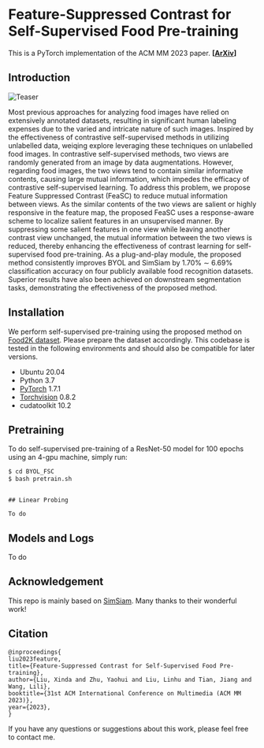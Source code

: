 # Feature-Suppressed Contrast for Self-Supervised Food Pre-training
This is a PyTorch implementation of the ACM MM 2023 paper. **[[ArXiv](https://arxiv.org/abs/2308.03272)]**

## Introduction

![Teaser](./teaser.png)

Most previous approaches for analyzing food images have relied on extensively annotated datasets, resulting in significant human labeling expenses due to the varied and intricate nature of such images. Inspired by the effectiveness of contrastive self-supervised methods in utilizing unlabelled data, weiqing explore leveraging these techniques on unlabelled food images. In contrastive self-supervised methods, two views are randomly generated from an image by data augmentations. However, regarding food images, the two views tend to contain similar informative contents, causing large mutual information, which impedes the efficacy of contrastive self-supervised learning. To address this problem, we propose Feature Suppressed Contrast (FeaSC) to reduce mutual information between views. As the similar contents of the two views are salient or highly responsive in the feature map, the proposed FeaSC uses a response-aware scheme to localize salient features in an unsupervised manner. By suppressing some salient features in one view while leaving another contrast view unchanged, the mutual information between the two views is reduced, thereby enhancing the effectiveness of contrast learning for self-supervised food pre-training. As a plug-and-play module, the proposed method consistently improves BYOL and SimSiam by 1.70\% ∼ 6.69\% classification accuracy on four publicly available food recognition datasets. Superior results have also been achieved on downstream segmentation tasks, demonstrating the effectiveness of the proposed method.


## Installation

We perform self-supervised pre-training using the proposed method on [Food2K dataset](http://123.57.42.89/FoodProject.html). Please prepare the dataset accordingly. This codebase is tested in the following environments and should also be compatible for later versions.

* Ubuntu 20.04
* Python 3.7
* [PyTorch](https://pytorch.org) 1.7.1
* [Torchvision](https://pytorch.org)  0.8.2 
* cudatoolkit 10.2


## Pretraining

To do self-supervised pre-training of a ResNet-50 model for 100 epochs using an 4-gpu machine, simply run:

```bash
$ cd BYOL_FSC
$ bash pretrain.sh
```

```

## Linear Probing

To do

```

## Models and Logs

To do

## Acknowledgement

This repo is mainly based on [SimSiam](https://github.com/facebookresearch/simsiam). Many thanks to their wonderful work!


## Citation

```
@inproceedings{
liu2023feature,
title={Feature-Suppressed Contrast for Self-Supervised Food Pre-training},
author={Liu, Xinda and Zhu, Yaohui and Liu, Linhu and Tian, Jiang and Wang, Lili},
booktitle={31st ACM International Conference on Multimedia (ACM MM 2023)},
year={2023},
}
```

If you have any questions or suggestions about this work, please feel free to contact me.



